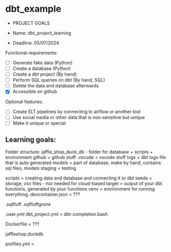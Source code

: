 # dbt_example
- PROJECT GOALS 

- Name: dbt_project_learning
- Deadline: 05/07/2024

Functional requirements:

* [ ] Generate fake data (Python)
* [ ] Create a database (Python)
* [ ] Create a dbt project (By hand)
* [ ] Perform SQL queries on dbt (By hand, SQL)
* [ ] Delete the data and database afterwards
* [X] Accessible on github

Optional features:

* [ ] Create ELT pipelines by connecting to airflow or another tool 
* [ ] Use social media or other data that is non-sensitive but unique
* [ ] Make it unique or special

Learning goals:
- 


Folder structure:
jaffle_shop_duck_db - folder for database + scripts + environment 
github = github stuff
.vscode = vscode stuff 
logs = dbt logs file that is auto generated 
models = part of database, make by hand, contains sql files, models 
staging = testing 
 
scripts = creating data and database and connecting it to dbt 
seeds = storage, csv files - not needed for cloud-based
target = output of your dbt functions, generated by your functions
venv = environment for running everything 
.devcontainer.json = ???

.sqlfluff
.sqlfluffgnore

.user.yml
dbt_project.yml = 
dbt-completion.bash

Dockerfile = ???

jaffleshop.duckdb

profiles.yml = 




